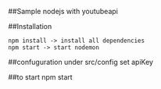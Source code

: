 ##Sample nodejs with youtubeapi

##Installation
	
	npm install -> install all dependencies
	npm start -> start nodemon

##confuguration under src/config
	set apiKey

##to start npm start

